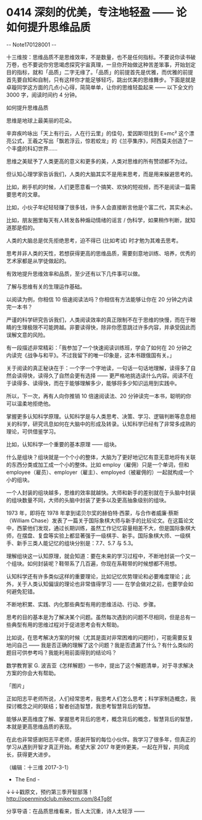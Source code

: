 # 0414 深刻的优美，专注地轻盈 —— 论如何提升思维品质

-- Note170128001 --

十三维按：思维品质不是思维效率，不是数量，也不是任何指标。不要说你读书破万卷，也不要说你穷思竭虑探究宇宙真理，一旦你开始做这种苦差笨事，开始划定目的指标，就和「品质」二字无缘了。「品质」的前提首先是优雅，而优雅的前提首先要自知和自制，只有这样你才能足够轻巧，跳出优美的思维舞步。下面是就是卓璇同学这方面的几点小心得，简简单单，让你的思维轻盈起来 —— 以下全文约 3000 字，阅读时间约 4 分钟。

如何提升思维品质

思维是地球上最美丽的花朵。

辛弃疾吟咏出「天上有行云，人在行云里」的佳句，爱因斯坦找到 E=mc² 这个漂亮公式，王羲之写出「飘若浮云，惊若蛟龙」的《兰亭集序》，阿西莫夫创造了一个丰盛的科幻世界……

思维之美赋予了人类更高的意义和更多的美，人类对思维的所有赞颂都不为过。

但认知心理学家告诉我们，人类的大脑其实不是用来思考，而是用来躲避思考的。

比如，刷手机的时候，人们更愿意看一个搞笑、欢快的短视频，而不是阅读一篇需要思考的文章。

比如，小伙子年纪轻轻赚了很多钱，许多人会直接断言他是个富二代，其实未必。

比如，朋友圈里每天有人转发各种煽动情绪的谣言 / 伪科学，如果稍作判断，就知道那是假的。

人类的大脑总是优先拒绝思考，迫不得已 (比如考试) 时才勉为其难去思考。

思考并非人类的天性，若想获得更高的思维品质，需要刻意地训练、培养，优秀的艺术家都是从学徒做起的。

有效地提升思维效率和品质，至少还有以下几件事可以做。

了解与思维有关的生理运作基础。

以阅读为例，你相信 10 倍速阅读法吗？你相信有方法能够让你在 20 分钟之内读完一本书？

严谨的科学研究告诉我们，人类阅读效率的真正限制不在于思维的快慢，而在于眼睛的生理极限不可能跨越。非要读得快，除非你愿意跳过许多内容，并承受因此而误解文意的风险。

有一段描述非常精彩：「我参加了一个快速阅读训练班，学会了如何在 20 分钟之内读完《战争与和平》。不过我留下的唯一印象是，这本书跟俄国有关。」

关于阅读的真正秘诀在于：一个字一个字地读，一句话一句话地理解，读得多了自然会读得快，读得久了自然会更有选择 —— 更严格地挑选读什么内容。阅读不在于读得多、读得快，而在于能够理解多少，能够将多少知识运用到实践中。

所以，下一次，再有人向你推销 10 倍速阅读法、20 分钟读完一本书，聪明的你可以温柔地拒绝他。

掌握更多认知科学原理。认知科学是与人类思考、决策、学习、逻辑判断等息息相关的科学，研究讯息如何在大脑中的形成及转录。认知科学已经有了非常多成熟的理论，可供借鉴学习。

比如，认知科学一个重要的基本原理 —— 组块。

什么是组块？组块就是一个个小的整体，大脑为了更好地记忆有意无意地将有关联的东西分类或加工成一个小的整体。比如 employ（雇佣）只是一个单词，但和 employee（雇员）、employer（雇主）、employed（被雇佣的）一起就构成一个小的组块。

一个人封装的组块越多，思维的效率就越快。大师和新手的差别就在于头脑中封装的组块数量不同，大师的头脑中封装了更多以及更高抽象级别的组块。

1973 年，即将在 1978 年拿到诺贝尔奖的赫伯特·西蒙，与合作者威廉·蔡斯（William Chase）发表了一篇关于国际象棋大师与新手的比较论文。在这篇论文中，西蒙他们发现，通过长期训练，虽然工作记忆容量相差不大，但是国际象棋大师，在摆盘、复盘等实验上都显著强于一级棋手、新手。国际象棋大师、一级棋手、新手三类人能记忆的组块分别是：7.7、5.7 与 5.3。

理解组块这一认知原理，就会知道：要在未来的学习过程中，不断地封装一个又一个组块。如何封装呢？鞋带系了几百遍，你现在系鞋带的时候想都不用想。

认知科学还有许多类似这样的重要理论，比如记忆优势理论和必要难度理论；此外，关于人类认知偏误的理论也非常值得学习 —— 在学会做对之前，也要学会如何避免犯错。

不断地积累、实践、内化那些典型有用的思维活动、行动、步骤。

思考的目的基本是为了解决某个问题。虽然每次遇到的问题不尽相同，但是总有一些典型有用的思维过程对于促进思考会有大帮助。

比如说，在思考解决方案的时候（尤其是面对非常困难的问题时），可能需要反复地问自己 —— 我是否正确的理解了这个问题？我是否遗漏了什么？有什么类似的题目可供参考吗？我能利用前面得到的结论吗？

数学教育家 G. 波吉亚《怎样解题》一书中，提出了这个解题清单，对于寻求解决方案的你会大有帮助。

「图片」

正如阳志平老师所说，人们经常思考，我思考人们怎么思考；科学家制造概念，我探讨概念之间的联结；智者创造智慧，我思考智慧背后的智慧。

能够从更高维度了解、掌握思考背后的思考，概念背后的概念，智慧背后的智慧，本就是更高思维品质的表现。

在此也非常感谢阳志平老师，感谢开智的每位小伙伴。我学习了很多年，但真正的学习从遇到开智才真正开始。希望大家 2017 年更帅更美，一起在开智，共同成长，获得更大进步。

（编辑：十三维 2017-3-1）

- The End -

↓↓↓戳原文，预约第三季开智部落！ http://openmindclub.mikecrm.com/84Tg8f

分享导语：在品质思维看来，哲人太沉重，诗人太轻浮 ——

